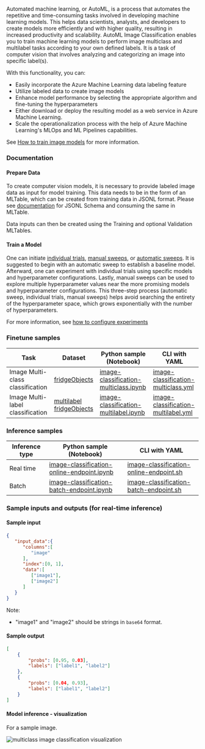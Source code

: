 Automated machine learning, or AutoML, is a process that automates the repetitive and time-consuming tasks involved in developing machine learning models. This helps data scientists, analysts, and developers to create models more efficiently and with higher quality, resulting in increased productivity and scalability.
AutoML Image Classification enables you to train machine learning models to perform image multiclass and multilabel tasks according to your own defined labels. It is a task of computer vision that involves analyzing and categorizing an image into specific label(s).

With this functionality, you can:
* Easily incorporate the Azure Machine Learning data labeling feature
* Utilize labeled data to create image models
* Enhance model performance by selecting the appropriate algorithm and fine-tuning the hyperparameters
* Either download or deploy the resulting model as a web service in Azure Machine Learning.
* Scale the operationalization process with the help of Azure Machine Learning's MLOps and ML Pipelines capabilities.

See [How to train image models](https://learn.microsoft.com/azure/machine-learning/how-to-auto-train-image-models?view=azureml-api-2&tabs=cli) for more information.

### Documentation

#### Prepare Data
To create computer vision models, it is necessary to provide labeled image data as input for model training. This data needs to be in the form of an MLTable, which can be created from training data in JSONL format. Please see [documentation](https://learn.microsoft.com/azure/machine-learning/how-to-auto-train-image-models?view=azureml-api-2&tabs=python#jsonl-schema-samples) for JSONL Schema and consuming the same in MLTable.

Data inputs can then be created using the Training and optional Validation MLTables.

#### Train a Model

One can initiate [individual trials](https://learn.microsoft.com/azure/machine-learning/how-to-auto-train-image-models?view=azureml-api-2&tabs=python#individual-trials), [manual sweeps](https://learn.microsoft.com/azure/machine-learning/how-to-auto-train-image-models?view=azureml-api-2&tabs=python#manually-sweeping-model-hyperparameters), or [automatic sweeps](https://learn.microsoft.com/azure/machine-learning/how-to-auto-train-image-models?view=azureml-api-2&tabs=python#automatically-sweeping-model-hyperparameters-automode). It is suggested to begin with an automatic sweep to establish a baseline model. Afterward, one can experiment with individual trials using specific models and hyperparameter configurations. Lastly, manual sweeps can be used to explore multiple hyperparameter values near the more promising models and hyperparameter configurations. This three-step process (automatic sweep, individual trials, manual sweeps) helps avoid searching the entirety of the hyperparameter space, which grows exponentially with the number of hyperparameters.

For more information, see [how to configure experiments](https://learn.microsoft.com/azure/machine-learning/how-to-auto-train-image-models?view=azureml-api-2&tabs=python#configure-experiments)

### Finetune samples

Task|Dataset|Python sample (Notebook)|CLI with YAML
|---|--|--|--|
Image Multi-class classification|[fridgeObjects](https://cvbp-secondary.z19.web.core.windows.net/datasets/image_classification/fridgeObjects.zip)|<a href="https://github.com/Azure/azureml-examples/blob/main/sdk/python/jobs/automl-standalone-jobs/automl-image-classification-multiclass-task-fridge-items/automl-image-classification-multiclass-task-fridge-items.ipynb" target="_blank">image-classification-multiclass.ipynb</a>|<a href="https://github.com/Azure/azureml-examples/blob/main/cli/jobs/automl-standalone-jobs/cli-automl-image-classification-multiclass-task-fridge-items/cli-automl-image-classification-multiclass-task-fridge-items.yml" target="_blank">image-classification-multiclass.yml</a>
Image Multi-label classification|[multilabel fridgeObjects](https://cvbp-secondary.z19.web.core.windows.net/datasets/image_classification/multilabelFridgeObjects.zip)|<a href="https://github.com/Azure/azureml-examples/blob/main/sdk/python/jobs/automl-standalone-jobs/automl-image-classification-multilabel-task-fridge-items/automl-image-classification-multilabel-task-fridge-items.ipynb" target="_blank">image-classification-multilabel.ipynb</a>|<a href="https://github.com/Azure/azureml-examples/blob/main/cli/jobs/automl-standalone-jobs/cli-automl-image-classification-multilabel-task-fridge-items/cli-automl-image-classification-multilabel-task-fridge-items.yml" target="_blank">image-classification-multilabel.yml</a>


### Inference samples

Inference type|Python sample (Notebook)|CLI with YAML
|--|--|--|
Real time|<a href="https://aka.ms/azureml-infer-sdk-image-classification" target="_blank">image-classification-online-endpoint.ipynb</a>|<a href="https://aka.ms/azureml-infer-cli-image-classification" target="_blank">image-classification-online-endpoint.sh</a>
Batch |<a href="https://aka.ms/azureml-infer-batch-sdk-image-classification" target="_blank">image-classification-batch-endpoint.ipynb</a>|<a href="https://aka.ms/azureml-infer-batch-cli-image-classification" target="_blank">image-classification-batch-endpoint.sh</a>

### Sample inputs and outputs (for real-time inference)

#### Sample input

```json
{
   "input_data":{
      "columns":[
         "image"
      ],
      "index":[0, 1],
      "data":[
         ["image1"],
         ["image2"]
      ]
   }
}
```
Note:
- "image1" and "image2" should be strings in `base64` format.

#### Sample output

```json
[
    {
        "probs": [0.95, 0.03],
        "labels": ["label1", "label2"]
    },
    {
        "probs": [0.04, 0.93],
        "labels": ["label1", "label2"]
    }
]
```

#### Model inference - visualization
For a sample image.

<img src="https://automlcesdkdataresources.blob.core.windows.net/finetuning-image-models/images/Model_Result_Visualizations(Do_not_delete)/plot_openai-clip-vit-base-patch32_cafe_ZSIC.jpg" alt="multiclass image classification visualization">
